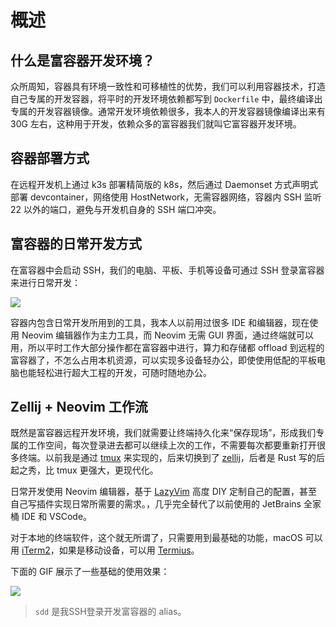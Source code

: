 # 概述

## 什么是富容器开发环境？

众所周知，容器具有环境一致性和可移植性的优势，我们可以利用容器技术，打造自己专属的开发容器，将平时的开发环境依赖都写到 `Dockerfile` 中，最终编译出专属的开发容器镜像。通常开发环境依赖很多，我本人的开发容器镜像编译出来有 30G 左右，这种用于开发，依赖众多的富容器我们就叫它富容器开发环境。

## 容器部署方式

在远程开发机上通过 k3s 部署精简版的 k8s，然后通过 Daemonset 方式声明式部署 devcontainer，网络使用 HostNetwork，无需容器网络，容器内 SSH 监听 22 以外的端口，避免与开发机自身的 SSH 端口冲突。

## 富容器的日常开发方式

在富容器中会启动 SSH，我们的电脑、平板、手机等设备可通过 SSH 登录富容器来进行日常开发：

![](https://image-host-1251893006.cos.ap-chengdu.myqcloud.com/2024%2F05%2F28%2F20240528105702.png)

容器内包含日常开发所用到的工具，我本人以前用过很多 IDE 和编辑器，现在使用 Neovim 编辑器作为主力工具，而 Neovim 无需 GUI 界面，通过终端就可以用，所以平时工作大部分操作都在富容器中进行，算力和存储都 offload 到远程的富容器了，不怎么占用本机资源，可以实现多设备轻办公，即使使用低配的平板电脑也能轻松进行超大工程的开发，可随时随地办公。


## Zellij + Neovim 工作流

既然是富容器远程开发环境，我们就需要让终端持久化来“保存现场”，形成我们专属的工作空间，每次登录进去都可以继续上次的工作，不需要每次都要重新打开很多终端。以前我是通过 [tmux](https://github.com/tmux/tmux) 来实现的，后来切换到了 [zellij](https://github.com/zellij-org/zellij)，后者是 Rust 写的后起之秀，比 tmux 更强大，更现代化。

日常开发使用 Neovim 编辑器，基于 [LazyVim](https://github.com/LazyVim/LazyVim) 高度 DIY 定制自己的配置，甚至自己写插件实现日常所需要的需求。，几乎完全替代了以前使用的 JetBrains 全家桶 IDE 和 VSCode。

对于本地的终端软件，这个就无所谓了，只需要用到最基础的功能，macOS 可以用 [iTerm2](https://iterm2.com/)，如果是移动设备，可以用 [Termius](https://termius.com/)。

下面的 GIF 展示了一些基础的使用效果：

![](https://image-host-1251893006.cos.ap-chengdu.myqcloud.com/gif/devcontainer.gif)

> `sdd` 是我SSH登录开发富容器的 alias。
